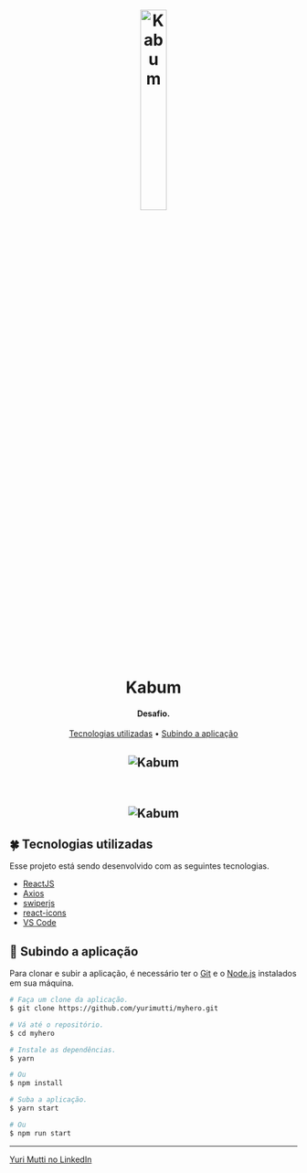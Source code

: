 <h1 align="center">
    <img alt="Kabum" title="Kabum" width="30%" src="./public/images/.jpg" />
    <br>
    Kabum
</h1>

<h4 align="center">
  Desafio.
</h4>

<p align="center">
 <a href="#four_leaf_clover-tecnologias-utilizadas">Tecnologias utilizadas</a> •
 <a href="#rocket-subindo-a-aplicação">Subindo a aplicação</a>
</p>

<h2 align="center">
  <img alt="Kabum" title="Kabum" src="./src/img/github/myhero-gif-web.gif" />
</h2>

<br />

<h2 align="center">
  <img alt="Kabum" title="Kabum" src="./src/img/github/myhero-gif-mobile.gif" />
</h2>

## :four_leaf_clover: Tecnologias utilizadas

Esse projeto está sendo desenvolvido com as seguintes tecnologias.

-   [ReactJS](https://reactjs.org/)
-   [Axios](https://github.com/axios/axios)
-   [swiperjs](https://swiperjs.com/react)
-   [react-icons](https://react-icons.github.io/react-icons/)
-   [VS Code][vc]

## :rocket: Subindo a aplicação

Para clonar e subir a aplicação, é necessário ter o [Git](https://git-scm.com) e
o [Node.js][nodejs] instalados em sua máquina.

```bash
# Faça um clone da aplicação.
$ git clone https://github.com/yurimutti/myhero.git

# Vá até o repositório.
$ cd myhero

# Instale as dependências.
$ yarn

# Ou
$ npm install

# Suba a aplicação.
$ yarn start

# Ou
$ npm run start

```

---

[Yuri Mutti no LinkedIn](https://www.linkedin.com/in/yuri-mutti-0418bb1aa/)

[nodejs]: https://nodejs.org/
[npm]: https://www.npmjs.com/
[vc]: https://code.visualstudio.com/
